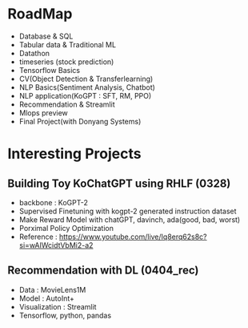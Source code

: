 # RoadMap
- Database & SQL
- Tabular data & Traditional ML
- Datathon
- timeseries (stock prediction)
- Tensorflow Basics
- CV(Object Detection & Transferlearning)
- NLP Basics(Sentiment Analysis, Chatbot)
- NLP application(KoGPT : SFT, RM, PPO)
- Recommendation & Streamlit
- Mlops preview
- Final Project(with Donyang Systems)

# Interesting Projects

## Building Toy KoChatGPT using RHLF (0328)
- backbone : KoGPT-2
- Supervised Finetuning with kogpt-2 generated instruction dataset
- Make Reward Model with chatGPT, davinch, ada(good, bad, worst)
- Porximal Policy Optimization
- Reference : https://www.youtube.com/live/Iq8erq62s8c?si=wAIWcidtVbMi2-a2


## Recommendation with DL (0404_rec)
- Data : MovieLens1M
- Model : AutoInt+
- Visualization : Streamlit
- Tensorflow, python, pandas